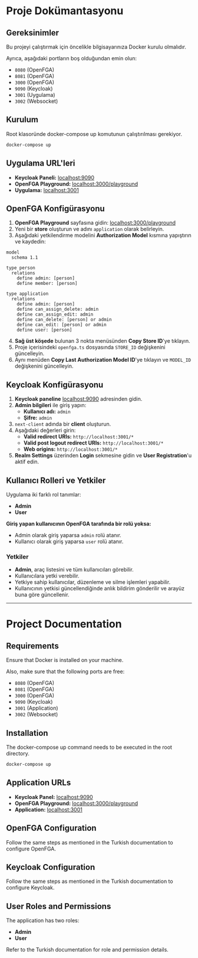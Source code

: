 # Proje Dokümantasyonu

## Gereksinimler
Bu projeyi çalıştırmak için öncelikle bilgisayarınıza Docker kurulu olmalıdır. 

Ayrıca, aşağıdaki portların boş olduğundan emin olun:

- `8080` (OpenFGA)
- `8081` (OpenFGA)
- `3000` (OpenFGA)
- `9090` (Keycloak)
- `3001` (Uygulama)
- `3002` (Websocket)

## Kurulum
Root klasoründe docker-compose up komutunun çalıştırılması gerekiyor.

```sh
docker-compose up
```

## Uygulama URL'leri

- **Keycloak Paneli:** [localhost:9090](http://localhost:9090)
- **OpenFGA Playground:** [localhost:3000/playground](http://localhost:3000/playground)
- **Uygulama:** [localhost:3001](http://localhost:3001)

## OpenFGA Konfigürasyonu

1. **OpenFGA Playground** sayfasına gidin: [localhost:3000/playground](http://localhost:3000/playground)
2. Yeni bir **store** oluşturun ve adını `application` olarak belirleyin.
3. Aşağıdaki yetkilendirme modelini **Authorization Model** kısmına yapıştırın ve kaydedin:

```plaintext
model
  schema 1.1

type person
  relations
    define admin: [person]
    define member: [person]

type application
  relations
    define admin: [person]
    define can_assign_delete: admin
    define can_assign_edit: admin
    define can_delete: [person] or admin
    define can_edit: [person] or admin
    define user: [person]
```

4. **Sağ üst köşede** bulunan 3 nokta menüsünden **Copy Store ID**'ye tıklayın.
5. Proje içerisindeki `openfga.ts` dosyasında `STORE_ID` değişkenini güncelleyin.
6. Aynı menüden **Copy Last Authorization Model ID**'ye tıklayın ve `MODEL_ID` değişkenini güncelleyin.

## Keycloak Konfigürasyonu

1. **Keycloak paneline** [localhost:9090](http://localhost:9090) adresinden gidin.
2. **Admin bilgileri** ile giriş yapın:
   - **Kullanıcı adı:** `admin`
   - **Şifre:** `admin`
3. `next-client` adında bir **client** oluşturun.
4. Aşağıdaki değerleri girin:
   - **Valid redirect URIs:** `http://localhost:3001/*`
   - **Valid post logout redirect URIs:** `http://localhost:3001/*`
   - **Web origins:** `http://localhost:3001/*`
5. **Realm Settings** üzerinden **Login** sekmesine gidin ve **User Registration**'u aktif edin.

## Kullanıcı Rolleri ve Yetkiler

Uygulama iki farklı rol tanımlar:

- **Admin**
- **User**

**Giriş yapan kullanıcının OpenFGA tarafında bir rolü yoksa:**

- Admin olarak giriş yaparsa `admin` rolü atanır.
- Kullanıcı olarak giriş yaparsa `user` rolü atanır.

### Yetkiler

- **Admin**, araç listesini ve tüm kullanıcıları görebilir.
- Kullanıcılara yetki verebilir.
- Yetkiye sahip kullanıcılar, düzenleme ve silme işlemleri yapabilir.
- Kullanıcının yetkisi güncellendiğinde anlık bildirim gönderilir ve arayüz buna göre güncellenir.

---

# Project Documentation

## Requirements
Ensure that Docker is installed on your machine.

Also, make sure that the following ports are free:

- `8080` (OpenFGA)
- `8081` (OpenFGA)
- `3000` (OpenFGA)
- `9090` (Keycloak)
- `3001` (Application)
- `3002` (Websocket)

## Installation
The docker-compose up command needs to be executed in the root directory.

```sh
docker-compose up
```


## Application URLs

- **Keycloak Panel:** [localhost:9090](http://localhost:9090)
- **OpenFGA Playground:** [localhost:3000/playground](http://localhost:3000/playground)
- **Application:** [localhost:3001](http://localhost:3001)

## OpenFGA Configuration

Follow the same steps as mentioned in the Turkish documentation to configure OpenFGA.

## Keycloak Configuration

Follow the same steps as mentioned in the Turkish documentation to configure Keycloak.

## User Roles and Permissions

The application has two roles:

- **Admin**
- **User**

Refer to the Turkish documentation for role and permission details.

